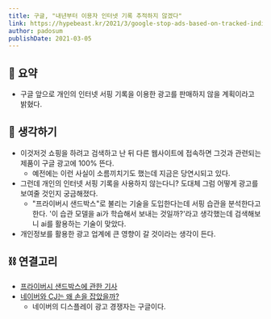 ```yaml
---
title: 구글, "내년부터 이용자 인터넷 기록 추적하지 않겠다"
link: https://hypebeast.kr/2021/3/google-stop-ads-based-on-tracked-individual-browsing-history
author: padosum
publishDate: 2021-03-05
---
```

## 📝 요약 
- 구글 앞으로 개인의 인터넷 서핑 기록을 이용한 광고를 판매하지 않을 계획이라고 밝혔다.  
## 🤔 생각하기  
- 이것저것 쇼핑을 하려고 검색하고 난 뒤 다른 웹사이트에 접속하면 그것과 관련되는 제품이 구글 광고에 100% 뜬다.  
  - 예전에는 이런 사실이 소름끼치기도 했는데 지금은 당연시되고 있다.  
- 그런데 개인의 인터넷 서핑 기록을 사용하지 않는다니? 도대체 그럼 어떻게 광고를 보여줄 것인지 궁금해졌다.  
    - "프라이버시 샌드박스"로 불리는 기술을 도입한다는데 서핑 습관을 분석한다고 한다. '이 습관 모델을 ai가 학습해서 보내는 것일까?'라고 생각했는데 검색해보니 ai를 활용하는 기술이 맞았다.  
- 개인정보를 활용한 광고 업계에 큰 영향이 갈 것이라는 생각이 든다.  


## ⛓ 연결고리
- [프라이버시 샌드박스에 관한 기사](https://www.ciokorea.com/tags/129534/%ED%94%84%EB%9D%BC%EC%9D%B4%EB%B2%84%EC%8B%9C%20%EC%83%8C%EB%93%9C%EB%B0%95%EC%8A%A4/180614)
- [네이버와 CJ는 왜 손을 잡았을까?](../Business/naver-vs-coupang)
  - 네이버의 디스플레이 광고 경쟁자는 구글이다.  